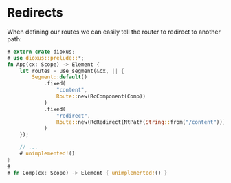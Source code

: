 # Redirects
When defining our routes we can easily tell the router to redirect to another
path:

```rust
# extern crate dioxus;
# use dioxus::prelude::*;
fn App(cx: Scope) -> Element {
    let routes = use_segment(&cx, || {
        Segment::default()
            .fixed(
                "content",
                Route::new(RcComponent(Comp))
            )
            .fixed(
                "redirect",
                Route::new(RcRedirect(NtPath(String::from("/content"))))
            )
    });

    // ...
    # unimplemented!()
}
#
# fn Comp(cx: Scope) -> Element { unimplemented!() }
```
